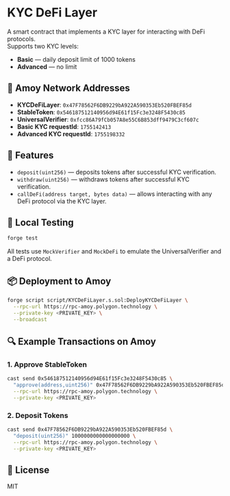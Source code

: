 # KYC DeFi Layer

A smart contract that implements a KYC layer for interacting with DeFi protocols.  
Supports two KYC levels:
- **Basic** — daily deposit limit of 1000 tokens
- **Advanced** — no limit

## 📌 Amoy Network Addresses
- **KYCDeFiLayer**: `0x47F78562F6DB9229bA922A590353Eb520FBEF85d`
- **StableToken**: `0x546187512140956d94E61f15Fc3e3248F5430c85`
- **UniversalVerifier**: `0xfcc86A79fCb057A8e55C6B853dff9479C3cf607c`
- **Basic KYC requestId**: `1755142413`
- **Advanced KYC requestId**: `1755198332`

## 🚀 Features
- `deposit(uint256)` — deposits tokens after successful KYC verification.
- `withdraw(uint256)` — withdraws tokens after successful KYC verification.
- `callDeFi(address target, bytes data)` — allows interacting with any DeFi protocol via the KYC layer.

## 🧪 Local Testing
```bash
forge test
```
All tests use `MockVerifier` and `MockDeFi` to emulate the UniversalVerifier and a DeFi protocol.

## 📦 Deployment to Amoy
```bash
forge script script/KYCDeFiLayer.s.sol:DeployKYCDeFiLayer \
  --rpc-url https://rpc-amoy.polygon.technology \
  --private-key <PRIVATE_KEY> \
  --broadcast
```

## 🔍 Example Transactions on Amoy

### 1. Approve StableToken
```bash
cast send 0x546187512140956d94E61f15Fc3e3248F5430c85 \
  "approve(address,uint256)" 0x47F78562F6DB9229bA922A590353Eb520FBEF85d 1000000000000000000 \
  --rpc-url https://rpc-amoy.polygon.technology \
  --private-key <PRIVATE_KEY>
```

### 2. Deposit Tokens
```bash
cast send 0x47F78562F6DB9229bA922A590353Eb520FBEF85d \
  "deposit(uint256)" 1000000000000000000 \
  --rpc-url https://rpc-amoy.polygon.technology \
  --private-key <PRIVATE_KEY>
```

## 📄 License
MIT
